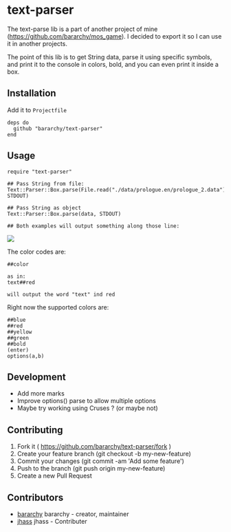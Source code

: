 # text-parser

The text-parse lib is a part of another project of mine (https://github.com/bararchy/mos_game).
I decided to export it so I can use it in another projects.

The point of this lib is to get String data, parse it using specific symbols, and print it to the console in colors, bold, and you can even print it inside a box.

## Installation

Add it to `Projectfile`

```crystal
deps do
  github "bararchy/text-parser"
end
```

## Usage

```crystal
require "text-parser"

## Pass String from file:
Text::Parser::Box.parse(File.read("./data/prologue.en/prologue_2.data"), STDOUT)

## Pass String as object
Text::Parser::Box.parse(data, STDOUT)

## Both examples will output something along those line:
```
![](https://sc-cdn.scaleengine.net/i/fe0fa0a258eecc6b6af37b97287b55b11.png)


The color codes are:
```
##color

as in:
text##red

will output the word "text" ind red
```
Right now the supported colors are:
```
##blue
##red
##yellow
##green
##bold
(enter)
options(a,b)
```

## Development

* Add more marks
* Improve options() parse to allow multiple options
* Maybe try working using Cruses ? (or maybe not)

## Contributing

1. Fork it ( https://github.com/bararchy/text-parser/fork )
2. Create your feature branch (git checkout -b my-new-feature)
3. Commit your changes (git commit -am 'Add some feature')
4. Push to the branch (git push origin my-new-feature)
5. Create a new Pull Request

## Contributors

- [bararchy](https://github.com/bararchy) bararchy - creator, maintainer
- [jhass](https://github.com/jhass) jhass - Contributer
